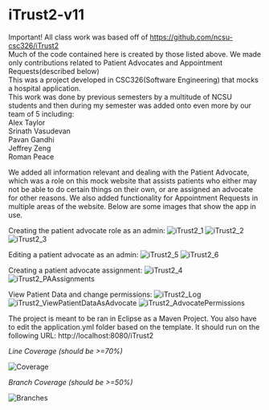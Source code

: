 

# iTrust2-v11
Important! All class work was based off of https://github.com/ncsu-csc326/iTrust2 <br>
Much of the code contained here is created by those listed above. We made only contributions related to Patient Advocates and Appointment Requests(described below) <br>
This was a project developed in CSC326(Software Engineering) that mocks a hospital application.<br>
This work was done by previous semesters by a multitude of NCSU students and then during my semester was added onto even more by our team of 5 including:<br>
Alex Taylor<br>
Srinath Vasudevan<br>
Pavan Gandhi<br>
Jeffrey Zeng<br>
Roman Peace<br>

We added all information relevant and dealing with the Patient Advocate, which was a role on this mock website that assists patients who either may not be able to do certain things on their own, or are assigned an advocate for other reasons. We also added functionality for Appointment Requests in multiple areas of the website. Below are some images that show the app in use.



Creating the patient advocate role as an admin:
![iTrust2_1](https://github.com/alex-taylor458/CSC326-SoftwareEngineering/assets/40243091/4ca5561e-44fe-4069-86ee-f1bb5b11f7b2)
![iTrust2_2](https://github.com/alex-taylor458/CSC326-SoftwareEngineering/assets/40243091/3dd56739-62e3-4fbf-805a-6a6efc334e03)
![iTrust2_3](https://github.com/alex-taylor458/CSC326-SoftwareEngineering/assets/40243091/dea7a30f-a79a-4917-9e36-24f19d28558a)



Editing a patient advocate as an admin:
![iTrust2_5](https://github.com/alex-taylor458/CSC326-SoftwareEngineering/assets/40243091/799b9fbc-6b42-422f-b091-29aec4bfd1e2)
![iTrust2_6](https://github.com/alex-taylor458/CSC326-SoftwareEngineering/assets/40243091/aa17b9a3-7b32-4444-8969-d8c67b4283ec)



Creating a patient advocate assignment:
![iTrust2_4](https://github.com/alex-taylor458/CSC326-SoftwareEngineering/assets/40243091/ec3eee98-12bc-4fce-9839-51cd877db087)
![iTrust2_PAAssignments](https://github.com/alex-taylor458/CSC326-SoftwareEngineering/assets/40243091/6787deec-dff1-48cb-b3ca-68280c50dd2e)



View Patient Data and change permissions:
![iTrust2_Log](https://github.com/alex-taylor458/CSC326-SoftwareEngineering/assets/40243091/9f6c6556-5c65-4a3c-9889-8f75b173db07)
![iTrust2_ViewPatientDataAsAdvocate](https://github.com/alex-taylor458/CSC326-SoftwareEngineering/assets/40243091/9ffbf553-d670-4192-b1f8-08ebee4544f2)
![iTrust2_AdvocatePermissions](https://github.com/alex-taylor458/CSC326-SoftwareEngineering/assets/40243091/13e5a463-0ff3-4f97-828d-9a87a56a1873)

The project is meant to be ran in Eclipse as a Maven Project. You also have to edit the application.yml folder based on the template.
It should run on the following URL:
http://localhost:8080/iTrust2

*Line Coverage (should be >=70%)*

![Coverage](.github/badges/jacoco.svg)

*Branch Coverage (should be >=50%)*

![Branches](.github/badges/branches.svg)
